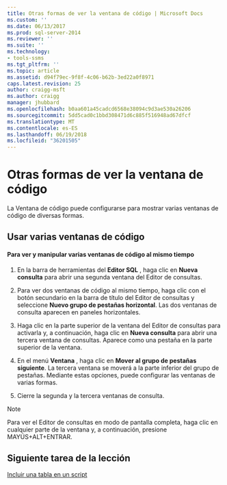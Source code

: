 ```yaml
---
title: Otras formas de ver la ventana de código | Microsoft Docs
ms.custom: ''
ms.date: 06/13/2017
ms.prod: sql-server-2014
ms.reviewer: ''
ms.suite: ''
ms.technology:
- tools-ssms
ms.tgt_pltfrm: ''
ms.topic: article
ms.assetid: d94f79ec-9f8f-4c06-b62b-3ed22a0f8971
caps.latest.revision: 25
author: craigg-msft
ms.author: craigg
manager: jhubbard
ms.openlocfilehash: b0aa601a45cadcd6568e38094c9d3ae530a26206
ms.sourcegitcommit: 5dd5cad0c1bbd308471d6c885f516948ad67dfcf
ms.translationtype: MT
ms.contentlocale: es-ES
ms.lasthandoff: 06/19/2018
ms.locfileid: "36201505"
---
```

# <a name="other-ways-of-viewing-the-code-window"></a>Otras formas de ver la ventana de código
  La Ventana de código puede configurarse para mostrar varias ventanas de código de diversas formas.  
  
## <a name="using-multiple-code-windows"></a>Usar varias ventanas de código  
  
#### <a name="to-view-and-manipulate-multiple-code-windows-at-once"></a>Para ver y manipular varias ventanas de código al mismo tiempo  
  
1.  En la barra de herramientas del **Editor SQL** , haga clic en **Nueva consulta** para abrir una segunda ventana del Editor de consultas.  
  
2.  Para ver dos ventanas de código al mismo tiempo, haga clic con el botón secundario en la barra de título del Editor de consultas y seleccione **Nuevo grupo de pestañas horizontal**. Las dos ventanas de consulta aparecen en paneles horizontales.  
  
3.  Haga clic en la parte superior de la ventana del Editor de consultas para activarla y, a continuación, haga clic en **Nueva consulta** para abrir una tercera ventana de consultas. Aparece como una pestaña en la parte superior de la ventana.  
  
4.  En el menú **Ventana** , haga clic en **Mover al grupo de pestañas siguiente**. La tercera ventana se moverá a la parte inferior del grupo de pestañas. Mediante estas opciones, puede configurar las ventanas de varias formas.  
  
5.  Cierre la segunda y la tercera ventanas de consulta.  
  
> [!NOTE]  
>  Para ver el Editor de consultas en modo de pantalla completa, haga clic en cualquier parte de la ventana y, a continuación, presione MAYÚS+ALT+ENTRAR.  
  
## <a name="next-task-in-lesson"></a>Siguiente tarea de la lección  
 [Incluir una tabla en un script](lesson-2-6-script-a-table.md)  
  
  